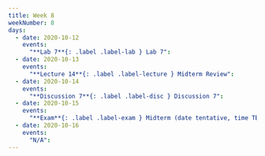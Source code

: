 ```yaml
---
title: Week 8
weekNumber: 8
days:
  - date: 2020-10-12
    events:
      "**Lab 7**{: .label .label-lab } Lab 7":
  - date: 2020-10-13
    events:
      "**Lecture 14**{: .label .label-lecture } Midterm Review":
  - date: 2020-10-14
    events:
      "**Discussion 7**{: .label .label-disc } Discussion 7":
  - date: 2020-10-15
    events:
      "**Exam**{: .label .label-exam } Midterm (date tentative, time TBD)":
  - date: 2020-10-16
    events:
      "N/A":
---
```

